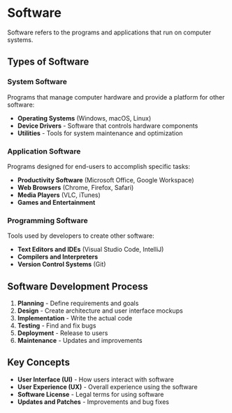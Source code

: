 # Software

Software refers to the programs and applications that run on computer systems.

## Types of Software

### System Software
Programs that manage computer hardware and provide a platform for other software:
- **Operating Systems** (Windows, macOS, Linux)
- **Device Drivers** - Software that controls hardware components
- **Utilities** - Tools for system maintenance and optimization

### Application Software
Programs designed for end-users to accomplish specific tasks:
- **Productivity Software** (Microsoft Office, Google Workspace)
- **Web Browsers** (Chrome, Firefox, Safari)
- **Media Players** (VLC, iTunes)
- **Games and Entertainment**

### Programming Software
Tools used by developers to create other software:
- **Text Editors and IDEs** (Visual Studio Code, IntelliJ)
- **Compilers and Interpreters**
- **Version Control Systems** (Git)

## Software Development Process

1. **Planning** - Define requirements and goals
2. **Design** - Create architecture and user interface mockups
3. **Implementation** - Write the actual code
4. **Testing** - Find and fix bugs
5. **Deployment** - Release to users
6. **Maintenance** - Updates and improvements

## Key Concepts

- **User Interface (UI)** - How users interact with software
- **User Experience (UX)** - Overall experience using the software
- **Software License** - Legal terms for using software
- **Updates and Patches** - Improvements and bug fixes
